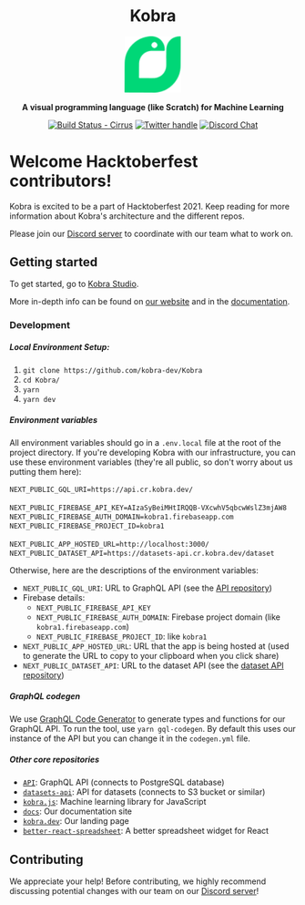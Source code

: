<div align="center">

<h1> Kobra</h1>
<img src="./.github/logo.svg" alt="drawing" width="100"/>

**A visual programming language (like Scratch) for Machine Learning**

[![Build Status - Cirrus][]][build status] [![Twitter handle][]][twitter badge] [![Discord Chat](https://img.shields.io/discord/881840851637133342?logo=discord&style=social)](https://discord.gg/wRfnr4MYPZ)

</div>

# Welcome Hacktoberfest contributors!

Kobra is excited to be a part of Hacktoberfest 2021. Keep reading for more information about Kobra's architecture and the different repos.

Please join our [Discord server](https://discord.gg/wRfnr4MYPZ) to coordinate with our team what to work on.

## Getting started

To get started, go to [Kobra Studio](https://studio.kobra.dev/editor).

More in-depth info can be found on [our website](https://kobra.dev/) and in the [documentation](https://docs.kobra.dev/).

### Development

##### Local Environment Setup:

1. `git clone https://github.com/kobra-dev/Kobra`
2. `cd Kobra/`
3. `yarn`
4. `yarn dev`

##### Environment variables

All environment variables should go in a `.env.local` file at the root of the project directory. If you're developing Kobra with our infrastructure, you can use these environment variables (they're all public, so don't worry about us putting them here):

```
NEXT_PUBLIC_GQL_URI=https://api.cr.kobra.dev/

NEXT_PUBLIC_FIREBASE_API_KEY=AIzaSyBeiMHtIRQQB-VXcwhV5qbcwWslZ3mjAW8
NEXT_PUBLIC_FIREBASE_AUTH_DOMAIN=kobra1.firebaseapp.com
NEXT_PUBLIC_FIREBASE_PROJECT_ID=kobra1

NEXT_PUBLIC_APP_HOSTED_URL=http://localhost:3000/
NEXT_PUBLIC_DATASET_API=https://datasets-api.cr.kobra.dev/dataset
```

Otherwise, here are the descriptions of the environment variables:

-   `NEXT_PUBLIC_GQL_URI`: URL to GraphQL API (see the [API repository](https://github.com/kobra-dev/API))
-   Firebase details:
    -   `NEXT_PUBLIC_FIREBASE_API_KEY`
    -   `NEXT_PUBLIC_FIREBASE_AUTH_DOMAIN`: Firebase project domain (like `kobra1.firebaseapp.com`)
    -   `NEXT_PUBLIC_FIREBASE_PROJECT_ID`: like `kobra1`
-   `NEXT_PUBLIC_APP_HOSTED_URL`: URL that the app is being hosted at (used to generate the URL to copy to your clipboard when you click share)
-   `NEXT_PUBLIC_DATASET_API`: URL to the dataset API (see the [dataset API repository](https://github.com/kobra-dev/datasets-api))

##### GraphQL codegen

We use [GraphQL Code Generator](https://github.com/dotansimha/graphql-code-generator) to generate types and functions for our GraphQL API. To run the tool, use `yarn gql-codegen`. By default this uses our instance of the API but you can change it in the `codegen.yml` file.

##### Other core repositories

-   [`API`](https://github.com/kobra-dev/API): GraphQL API (connects to PostgreSQL database)
-   [`datasets-api`](https://github.com/kobra-dev/datasets-api): API for datasets (connects to S3 bucket or similar)
-   [`kobra.js`](https://github.com/kobra-dev/kobra.js): Machine learning library for JavaScript
-   [`docs`](https://github.com/kobra-dev/docs): Our documentation site
-   [`kobra.dev`](https://github.com/kobra-dev/kobra.dev): Our landing page
-   [`better-react-spreadsheet`](https://github.com/kobra-dev/better-react-spreadsheet): A better spreadsheet widget for React

## Contributing

We appreciate your help!
Before contributing, we highly recommend discussing potential changes with our team on our [Discord server](https://discord.gg/wRfnr4MYPZ)!

[build status - cirrus]: https://github.com/kobra-dev/Kobra/actions/workflows/ci.yml/badge.svg?branch=dev&event=push
[build status]: https://github.com/kobra-dev/Kobra/actions
[twitter badge]: https://twitter.com/intent/follow?screen_name=kobra_dev
[twitter handle]: https://img.shields.io/twitter/follow/kobra_dev.svg?style=social&label=Follow
[discord badge]: https://img.shields.io/discord/?label=Discord&style=social
